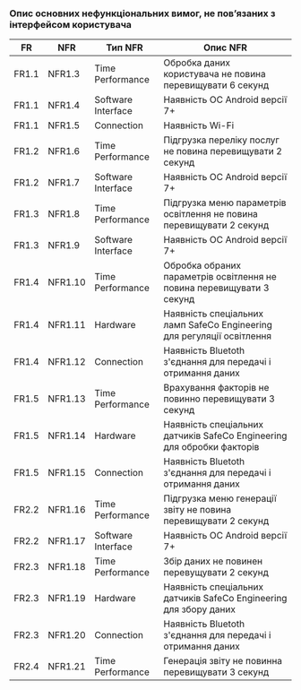 ### Опис основних нефункціональних вимог, не пов’язаних з інтерфейсом користувача
| FR | NFR | Тип NFR | Опис NFR |
| --- | --- | --- | --- |
| FR1.1 | NFR1.3 | Time Performance | Обробка даних користувача не повина перевищувати 6 секунд | 
| FR1.1 | NFR1.4 | Software Interface | Наявність ОС Android версії 7+ | 
| FR1.1 | NFR1.5 | Connection | Наявність Wi-Fi | 
| FR1.2 | NFR1.6 | Time Performance | Підгрузка переліку послуг не повина перевищувати 2 секунд |
| FR1.2 | NFR1.7 | Software Interface  | Наявність ОС Android версії 7+  | 
| FR1.3 | NFR1.8 | Time Performance | Підгрузка меню параметрів освітлення не повина перевищувати 2 секунд | 
| FR1.3 | NFR1.9 | Software Interface | Наявність  ОС Android версії 7+  | 
| FR1.4 | NFR1.10 | Time Performance | Обробка обраних параметрів освітлення не повина перевищувати 3 секунд | 
| FR1.4 | NFR1.11 | Hardware | Наявність спеціальних ламп SafeCo Engineering для регуляції освітлення |
| FR1.4 | NFR1.12 | Connection | Наявність Bluetoth з'єднання для передачі і отримання даних  |
| FR1.5 | NFR1.13 | Time Performance | Врахування факторів не повинно перевищувати 3 секунд | 
| FR1.5 | NFR1.14 | Hardware | Наявність спеціальних датчиків SafeCo Engineering для обробки факторів| 
| FR1.5 | NFR1.15 | Connection | Наявність Bluetoth з'єднання для передачі і отримання даних  |
| FR2.2 | NFR1.16 | Time Performance | Підгрузка меню генерації звіту не повина перевищувати 2 секунд |
| FR2.2 | NFR1.17 | Software Interface | Наявність  ОС Android версії 7+  | 
| FR2.3 | NFR1.18 | Time Performance | Збір даних не повинен перевущувати 2 секунд | 
| FR2.3 | NFR1.19 | Hardware | Наявність спеціальних датчиків SafeCo Engineering для збору даних | 
| FR2.3 | NFR1.20 | Connection | Наявність Bluetoth з'єднання для передачі і отримання даних  |
| FR2.4 | NFR1.21 | Time Performance | Генерація звіту не повинна перевищувати 3 секунд | 
